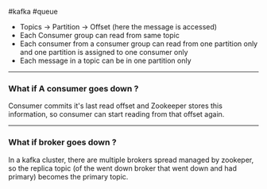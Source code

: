 #kafka #queue
- Topics -> Partition -> Offset (here the message is accessed)
- Each Consumer group can read from same topic
- Each consumer from a consumer group can read from one partition only and one partition is assigned to one consumer only
- Each message in a topic can be in one partition only
***
### What if A consumer goes down ?
Consumer commits it's last read offset and Zookeeper stores this information, so consumer can start reading from that offset again.
***
### What if broker goes down ?
In a kafka cluster, there are multiple brokers spread managed by zookeper, so the replica topic (of the went down broker that went down and had primary) becomes the primary topic.
